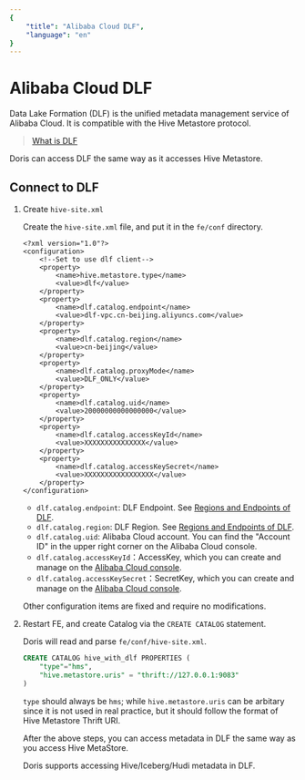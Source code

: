 ```yaml
---
{
    "title": "Alibaba Cloud DLF",
    "language": "en"
}
---
```


<!-- 
Licensed to the Apache Software Foundation (ASF) under one
or more contributor license agreements.  See the NOTICE file
distributed with this work for additional information
regarding copyright ownership.  The ASF licenses this file
to you under the Apache License, Version 2.0 (the
"License"); you may not use this file except in compliance
with the License.  You may obtain a copy of the License at

  http://www.apache.org/licenses/LICENSE-2.0

Unless required by applicable law or agreed to in writing,
software distributed under the License is distributed on an
"AS IS" BASIS, WITHOUT WARRANTIES OR CONDITIONS OF ANY
KIND, either express or implied.  See the License for the
specific language governing permissions and limitations
under the License.
-->


# Alibaba Cloud DLF

Data Lake Formation (DLF) is the unified metadata management service of Alibaba Cloud. It is compatible with the Hive Metastore protocol.

> [What is DLF](https://www.alibabacloud.com/product/datalake-formation)

Doris can access DLF the same way as it accesses Hive Metastore.

## Connect to DLF

1. Create `hive-site.xml`

   Create the  `hive-site.xml` file, and put it in the `fe/conf`  directory.

   ```
   <?xml version="1.0"?>
   <configuration>
       <!--Set to use dlf client-->
       <property>
           <name>hive.metastore.type</name>
           <value>dlf</value>
       </property>
       <property>
           <name>dlf.catalog.endpoint</name>
           <value>dlf-vpc.cn-beijing.aliyuncs.com</value>
       </property>
       <property>
           <name>dlf.catalog.region</name>
           <value>cn-beijing</value>
       </property>
       <property>
           <name>dlf.catalog.proxyMode</name>
           <value>DLF_ONLY</value>
       </property>
       <property>
           <name>dlf.catalog.uid</name>
           <value>20000000000000000</value>
       </property>
       <property>
           <name>dlf.catalog.accessKeyId</name>
           <value>XXXXXXXXXXXXXXX</value>
       </property>
       <property>
           <name>dlf.catalog.accessKeySecret</name>
           <value>XXXXXXXXXXXXXXXXX</value>
       </property>
   </configuration>
   ```

   * `dlf.catalog.endpoint`: DLF Endpoint. See [Regions and Endpoints of DLF](https://www.alibabacloud.com/help/en/data-lake-formation/latest/regions-and-endpoints).
   * `dlf.catalog.region`: DLF Region. See [Regions and Endpoints of DLF](https://www.alibabacloud.com/help/en/data-lake-formation/latest/regions-and-endpoints).
   * `dlf.catalog.uid`: Alibaba Cloud account. You can find the "Account ID" in the upper right corner on the Alibaba Cloud console. 
   * `dlf.catalog.accessKeyId`：AccessKey, which you can create and manage on the [Alibaba Cloud console](https://ram.console.aliyun.com/manage/ak).
   * `dlf.catalog.accessKeySecret`：SecretKey, which you can create and manage on the [Alibaba Cloud console](https://ram.console.aliyun.com/manage/ak).

   Other configuration items are fixed and require no modifications.

2. Restart FE, and create Catalog via the `CREATE CATALOG`  statement.

   Doris will read and parse  `fe/conf/hive-site.xml`.

   ```sql
   CREATE CATALOG hive_with_dlf PROPERTIES (
       "type"="hms",
       "hive.metastore.uris" = "thrift://127.0.0.1:9083"
   )
   ```

    `type`  should always be  `hms`; while  `hive.metastore.uris` can be arbitary since it is not used in real practice, but it should follow the format of Hive Metastore Thrift URI.

   After the above steps, you can access metadata in DLF the same way as you access Hive MetaStore.

   Doris supports accessing Hive/Iceberg/Hudi metadata in DLF.



